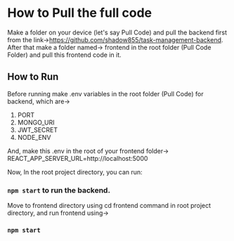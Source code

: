 # How to Pull the full code

Make a folder on your device (let's say Pull Code) and pull the backend first from the link->https://github.com/shadow855/task-management-backend.
After that make a folder named-> frontend in the root folder (Pull Code Folder) and pull this frontend code in it.

## How to Run
Before running make .env variables in the root folder (Pull Code) for backend, which are->
1. PORT
2. MONGO_URI
3. JWT_SECRET
4. NODE_ENV

And, make this .env in the root of your frontend folder-> REACT_APP_SERVER_URL=http://localhost:5000

Now,
In the root project directory, you can run:
### `npm start` to run the backend.

Move to frontend directory using cd frontend command in  root project directory, and run frontend using->
### `npm start`
